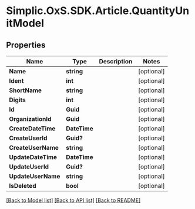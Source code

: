# Simplic.OxS.SDK.Article.QuantityUnitModel

## Properties

Name | Type | Description | Notes
------------ | ------------- | ------------- | -------------
**Name** | **string** |  | [optional] 
**Ident** | **int** |  | [optional] 
**ShortName** | **string** |  | [optional] 
**Digits** | **int** |  | [optional] 
**Id** | **Guid** |  | [optional] 
**OrganizationId** | **Guid** |  | [optional] 
**CreateDateTime** | **DateTime** |  | [optional] 
**CreateUserId** | **Guid?** |  | [optional] 
**CreateUserName** | **string** |  | [optional] 
**UpdateDateTime** | **DateTime** |  | [optional] 
**UpdateUserId** | **Guid?** |  | [optional] 
**UpdateUserName** | **string** |  | [optional] 
**IsDeleted** | **bool** |  | [optional] 

[[Back to Model list]](../README.md#documentation-for-models) [[Back to API list]](../README.md#documentation-for-api-endpoints) [[Back to README]](../README.md)

